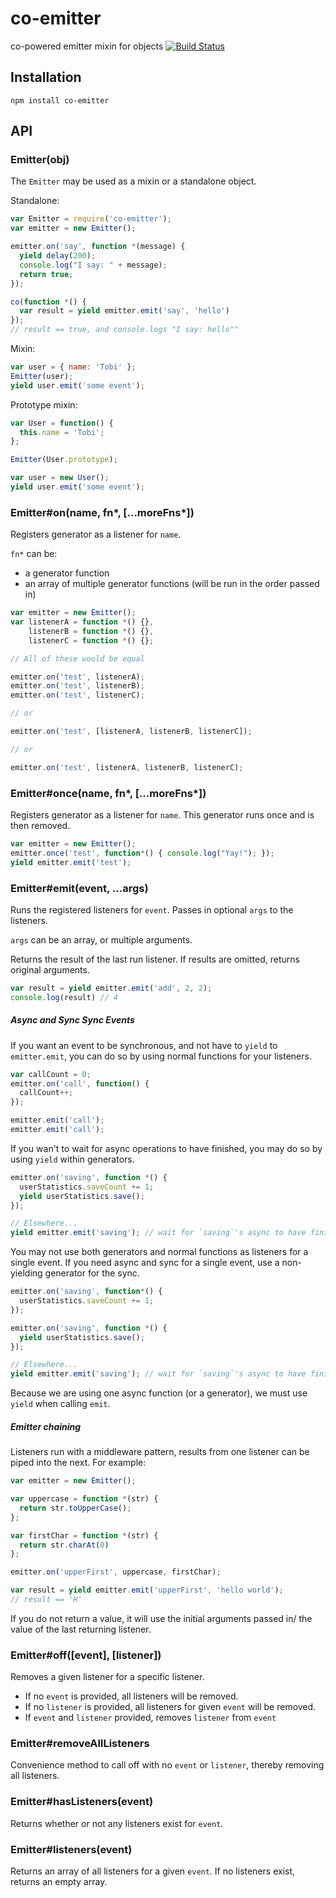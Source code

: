 # co-emitter
co-powered emitter mixin for objects
[![Build Status](https://api.travis-ci.org/rschmukler/co-emitter.png)](http://travis-ci.org/rschmukler/co-emitter)

## Installation

```
npm install co-emitter
```

## API


### Emitter(obj)

The `Emitter` may be used as a mixin or a standalone object.

Standalone:

```js
var Emitter = require('co-emitter');
var emitter = new Emitter();

emitter.on('say', function *(message) {
  yield delay(200);
  console.log("I say: " + message);
  return true;
});

co(function *() {
  var result = yield emitter.emit('say', 'hello')
});
// result == true, and console.logs "I say: hello""
```

Mixin:

```js
var user = { name: 'Tobi' };
Emitter(user);
yield user.emit('some event');
```

Prototype mixin:

```js
var User = function() {
  this.name = 'Tobi';
};

Emitter(User.prototype);

var user = new User();
yield user.emit('some event');
```

### Emitter#on(name, fn\*, [...moreFns\*])

Registers generator as a listener for `name`.

`fn*` can be:
- a generator function
- an array of multiple generator functions (will be run in the order passed in)

```js
var emitter = new Emitter();
var listenerA = function *() {},
    listenerB = function *() {},
    listenerC = function *() {};

// All of these would be equal

emitter.on('test', listenerA);
emitter.on('test', listenerB);
emitter.on('test', listenerC);

// or

emitter.on('test', [listenerA, listenerB, listenerC]);

// or

emitter.on('test', listenerA, listenerB, listenerC);
```

### Emitter#once(name, fn\*, [...moreFns\*])

Registers generator as a listener for `name`. This generator runs once and is
then removed.

```js
var emitter = new Emitter();
emitter.once('test', function*() { console.log("Yay!"); });
yield emitter.emit('test');
```


### Emitter#emit(event, ...args)

Runs the registered listeners for `event`. Passes in optional `args` to the
listeners. 

`args` can be an array, or multiple arguments.

Returns the result of the last run listener. If results are omitted, returns
original arguments.

```js
var result = yield emitter.emit('add', 2, 2);
console.log(result) // 4
```

##### Async and Sync Sync Events

If you want an event to be synchronous, and not have to `yield` to
`emitter.emit`, you can do so by using normal functions for your listeners.

```js
var callCount = 0;
emitter.on('call', function() {
  callCount++;
});

emitter.emit('call');
emitter.emit('call');
```

If you wan't to wait for async operations to have finished, you may do so by
using `yield` within generators.

```js
emitter.on('saving', function *() {
  userStatistics.saveCount += 1;
  yield userStatistics.save();
});

// Elsewhere...
yield emitter.emit('saving'); // wait for `saving`'s async to have finished.
```

You may not use both generators and normal functions as listeners for a single
event. If you need async and sync for a single event, use a non-yielding
generator for the sync.

```js
emitter.on('saving', function*() {
  userStatistics.saveCount += 1;
});

emitter.on('saving', function *() {
  yield userStatistics.save();
});

// Elsewhere...
yield emitter.emit('saving'); // wait for `saving`'s async to have finished.
```

Because we are using one async function (or a generator), we must use `yield`
when calling `emit`.

##### Emitter chaining

Listeners run with a middleware pattern, results from one listener can be piped into the next. For example:

```js
var emitter = new Emitter();

var uppercase = function *(str) {
  return str.toUpperCase();
};

var firstChar = function *(str) {
  return str.charAt(0)
};

emitter.on('upperFirst', uppercase, firstChar);

var result = yield emitter.emit('upperFirst', 'hello world');
// result == 'H'
```

If you do not return a value, it will use the initial arguments passed in/ the
value of the last returning listener.

### Emitter#off([event], [listener])

Removes a given listener for a specific listener.

- If no `event` is provided, all listeners will be removed.
- If no `listener` is provided, all listeners for given `event` will be removed.
- If `event` and `listener` provided, removes `listener` from `event`

### Emitter#removeAllListeners

Convenience method to call off with no `event` or `listener`, thereby removing
all listeners.

### Emitter#hasListeners(event)

Returns whether or not any listeners exist for `event`.

### Emitter#listeners(event)

Returns an array of all listeners for a given `event`. If no listeners exist, returns an empty array.
